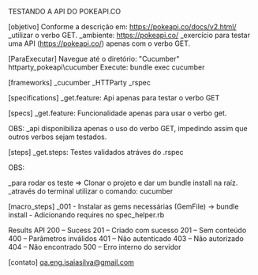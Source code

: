 TESTANDO A API DO POKEAPI.CO

[objetivo]
Conforme a descrição em: https://pokeapi.co/docs/v2.html/
_utilizar o verbo GET.
_ambiente: https://pokeapi.co/
_exercício para testar uma API (https://pokeapi.co/) apenas com o verbo GET.

[ParaExecutar]
Navegue até o diretório: "Cucumber" httparty_pokeapi\cucumber
Execute: bundle exec cucumber

[frameworks]
_cucumber
_HTTParty
_rspec

[specifications]
_get.feature: Api apenas para testar o verbo GET

[specs]
_get.feature: Funcionalidade apenas para usar o verbo get.

OBS:
_api disponibiliza apenas o uso do verbo GET, impedindo assim que outros verbos sejam testados.

[steps]
_get.steps: Testes validados atráves do .rspec

OBS:

_para rodar os teste => Clonar o projeto e dar um bundle install na raíz.
_através do terminal utilizar o comando: cucumber

[macro_steps]
_001 - Instalar as gems necessárias (GemFile) -> bundle install
     - Adicionando requires no spec_helper.rb

Results API
200 – Sucess
201 – Criado com sucesso
201 – Sem conteúdo
400 – Parâmetros inválidos
401 – Não autenticado
403 – Não autorizado
404 – Não encontrado
500 – Erro interno do servidor


[contato]
qa.eng.isaiasilva@gmail.com
